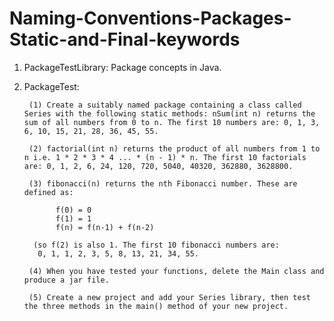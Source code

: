 # Naming-Conventions-Packages-Static-and-Final-keywords

1. PackageTestLibrary: Package concepts in Java.

2. PackageTest:  

        (1) Create a suitably named package containing a class called Series with the following static methods: nSum(int n) returns the sum of all numbers from 0 to n. The first 10 numbers are: 0, 1, 3, 6, 10, 15, 21, 28, 36, 45, 55.

        (2) factorial(int n) returns the product of all numbers from 1 to n i.e. 1 * 2 * 3 * 4 ... * (n - 1) * n. The first 10 factorials are: 0, 1, 2, 6, 24, 120, 720, 5040, 40320, 362880, 3628800.

        (3) fibonacci(n) returns the nth Fibonacci number. These are defined as:
              
              f(0) = 0
              f(1) = 1
              f(n) = f(n-1) + f(n-2)
         
         (so f(2) is also 1. The first 10 fibonacci numbers are:
          0, 1, 1, 2, 3, 5, 8, 13, 21, 34, 55.

        (4) When you have tested your functions, delete the Main class and produce a jar file.

        (5) Create a new project and add your Series library, then test the three methods in the main() method of your new project.
        
       
       
